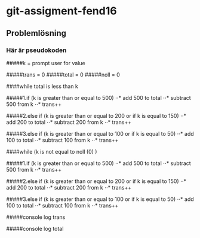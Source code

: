 # git-assigment-fend16
## Problemlösning


### Här är pseudokoden

#####k = prompt user for value

#####trans = 0 
#####total = 0
#####noll = 0



####while total is less than k



#####1.if (k is greater than or equal to 500)
⋅⋅* 	add 500 to total
⋅⋅* 	subtract 500 from k
⋅⋅* 	trans++



#####2.else if (k is greater than or equal to 200 or if k is equal to 150)
⋅⋅* 	add 200 to total
⋅⋅* 	subtract 200 from k
⋅⋅* 	trans++



#####3.else if (k is greater than or equal to 100 or if k is equal to 50)
⋅⋅* 	add 100 to total
⋅⋅* 	subtract 100 from k
⋅⋅* 	trans++



####while (k is not equal to noll (0) )



#####1.if (k is greater than or equal to 500)
⋅⋅* 	add 500 to total
⋅⋅* 	subtract 500 from k
⋅⋅* 	trans++



#####2.else if (k is greater than or equal to 200 or if k is equal to 150)
⋅⋅* 	add 200 to total
⋅⋅* 	subtract 200 from k
⋅⋅* 	trans++



#####3.else if (k is greater than or equal to 100 or if k is equal to 50)
⋅⋅* 	add 100 to total
⋅⋅* 	subtract 100 from k
⋅⋅* 	trans++



#####console log trans



#####console log total






